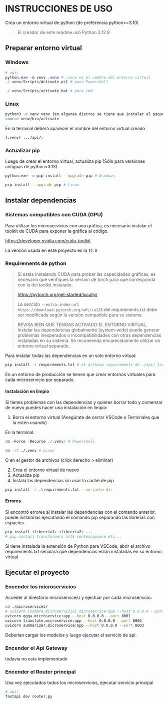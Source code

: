 # INSTRUCCIONES DE USO

Crea un entorno virtual de python (de preferencia python>=3.10)

> El creador de este readme usó Python 3.12.9

## Preparar entorno virtual

### Windows

```powershell
# api/
python.exe -m venv .venv # .venv es el nombre del entorno virtual
./.venv/Scripts/Activate.ps1 # para Powershell
```

```powershell
./.venv/Scripts/activate.bat # para cmd
```

### Linux

```bash
python3 -m venv venv (en algunas distros se tiene que instalar el paquete python3.XX-venv)
source venv/bin/activate
```

En la terminal deberá aparecer el nombre del entorno virtual creado

```bash
(.venv) .../api/:
```

### Actualizar pip

Luego de crear el entorno virtual, actualiza pip (Sólo para versiones antiguas de python<3.13)

```bash
python.exe -m pip install --upgrade pip # Windows
```

```bash
pip install --upgrade pip # Linux
```

## Instalar dependencias

### Sistemas compatibles con CUDA (GPU)

Para utilizar los microservicios con una gráfica, es necesario instalar el toolkit de CUDA para exponer la gráfica al código.

<https://developer.nvidia.com/cuda-toolkit>

La versión usada en este proyecto es la `12.8`

### Requirements de python

> Si estás instalando CUDA para probar las capacidades gráficas, es necesario que verifiques la version de torch para que corresponda con la del toolkit instalado.
>
> <https://pytorch.org/get-started/locally/>
>
> La sección `--extra-index-url https://download.pytorch.org/whl/cu128` del requirements.txt debe ser modificada según la versión compatible para su sistema.

> REVISA BIEN QUE TENGAS ACTIVADO EL ENTORNO VIRTUAL. Instalar las dependencias globalmente (system-wide) puede generar problemas inesperados o incompatibilidades con otras dependencias instaladas en su sistema. Se recomienda encarecidamente utilizar un entorno virtual separado.

Para instalar todas las dependencias en un solo entorno virtual:

```bash
pip install -r requirements.txt # el archivo requirements de ./api/ tiene todas las dependencias
```

En un entorno de producción se tienen que crear entornos virtuales para cada microservicio por separado.

#### Instalación en limpio

Si tienes problemas con las dependencias y quieres borrar todo y comenzar de nuevo puedes hacer una instalación en limpio:

1. Borra el entorno virtual (Asegúrate de cerrar VSCode o Terminales que la estén usando)

En la terminal:

```powershell
rm -Force -Recurse ./.venv/ # Powershell
```

```bash
rm -rf ./.venv # Linux
```

O en el gestor de archivos (click derecho > eliminar)

2. Crea el entorno virtual de nuevo
3. Actualiza pip
4. Instala las dependencias sin usar la caché de pip

```bash
pip install -r .\requirements.txt --no-cache-dir
```

#### Errores

Si encontró errores al instalar las dependencias con el comando anterior, puede instalarlas ejecutando el comando pip separando las librerías con espacios.

```bash
pip install <librería1> <librería2> ...
# pip install transformers nltk sentencepiece etc...
```

Si tiene instalada la extensión de Python para VSCode, abrir el archivo requirements.txt señalará qué dependencias están instaladas en su entorno virtual.

## Ejecutar el proyecto

### Encender los microservicios

Acceder al directorio microservices/ y ejectuar por cada microservicio:

```bash
cd ./microservices/
# uvicorn [nombre_microservicio].microservice:app --host 0.0.0.0 --port [puerto_microservicio]
uvicorn qgqa.microservice:app --host 0.0.0.0 --port 8001
uvicorn translate.microservice:app --host 0.0.0.0 --port 8002
uvicorn summarizer.microservice:app --host 0.0.0.0 --port 8003
```

Deberían cargar los modelos y luego ejecutar el servicio de api.

### Encender el Api Gateway

todavia no esta implementado

### Encender el Router principal

Una vez ejecutados todos los microservicios, ejecutar servicio principal

```bash
# api/
fastapi dev router.py
```
